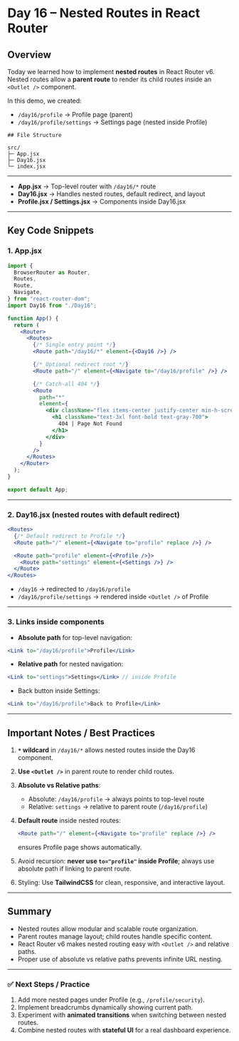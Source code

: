 # Day 16 – Nested Routes in React Router

## Overview

Today we learned how to implement **nested routes** in React Router v6.  
Nested routes allow a **parent route** to render its child routes inside an `<Outlet />` component.

In this demo, we created:

- `/day16/profile` → Profile page (parent)
- `/day16/profile/settings` → Settings page (nested inside Profile)

```
## File Structure

src/
├─ App.jsx
├─ Day16.jsx
└─ index.jsx

```
---
- **App.jsx** → Top-level router with `/day16/*` route
- **Day16.jsx** → Handles nested routes, default redirect, and layout
- **Profile.jsx / Settings.jsx** → Components inside Day16.jsx

---

## Key Code Snippets

### 1. App.jsx

```jsx
import {
  BrowserRouter as Router,
  Routes,
  Route,
  Navigate,
} from "react-router-dom";
import Day16 from "./Day16";

function App() {
  return (
    <Router>
      <Routes>
        {/* Single entry point */}
        <Route path="/day16/*" element={<Day16 />} />

        {/* Optional redirect root */}
        <Route path="/" element={<Navigate to="/day16/profile" />} />

        {/* Catch-all 404 */}
        <Route
          path="*"
          element={
            <div className="flex items-center justify-center min-h-screen">
              <h1 className="text-3xl font-bold text-gray-700">
                404 | Page Not Found
              </h1>
            </div>
          }
        />
      </Routes>
    </Router>
  );
}

export default App;
```

---

### 2. Day16.jsx (nested routes with default redirect)

```jsx
<Routes>
  {/* Default redirect to Profile */}
  <Route path="/" element={<Navigate to="profile" replace />} />

  <Route path="profile" element={<Profile />}>
    <Route path="settings" element={<Settings />} />
  </Route>
</Routes>
```

- `/day16` → redirected to `/day16/profile`
- `/day16/profile/settings` → rendered inside `<Outlet />` of Profile

---

### 3. Links inside components

- **Absolute path** for top-level navigation:

```jsx
<Link to="/day16/profile">Profile</Link>
```

- **Relative path** for nested navigation:

```jsx
<Link to="settings">Settings</Link> // inside Profile
```

- Back button inside Settings:

```jsx
<Link to="/day16/profile">Back to Profile</Link>
```

---

## Important Notes / Best Practices

1. **`*` wildcard** in `/day16/*` allows nested routes inside the Day16 component.
2. **Use `<Outlet />`** in parent route to render child routes.
3. **Absolute vs Relative paths**:

   - Absolute: `/day16/profile` → always points to top-level route
   - Relative: `settings` → relative to parent route (`/day16/profile`)

4. **Default route** inside nested routes:

   ```jsx
   <Route path="/" element={<Navigate to="profile" replace />} />
   ```

   ensures Profile page shows automatically.

5. Avoid recursion: **never use `to="profile"` inside Profile**; always use absolute path if linking to parent route.
6. Styling: Use **TailwindCSS** for clean, responsive, and interactive layout.

---

## Summary

- Nested routes allow modular and scalable route organization.
- Parent routes manage layout; child routes handle specific content.
- React Router v6 makes nested routing easy with `<Outlet />` and relative paths.
- Proper use of absolute vs relative paths prevents infinite URL nesting.

---

### ✅ Next Steps / Practice

1. Add more nested pages under Profile (e.g., `/profile/security`).
2. Implement breadcrumbs dynamically showing current path.
3. Experiment with **animated transitions** when switching between nested routes.
4. Combine nested routes with **stateful UI** for a real dashboard experience.
